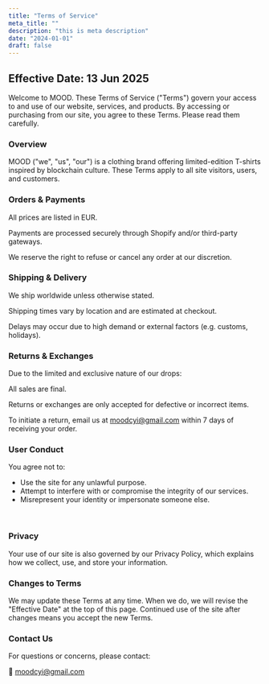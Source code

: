 ```yaml
---
title: "Terms of Service"
meta_title: ""
description: "this is meta description"
date: "2024-01-01"
draft: false
---
```


## Effective Date: 13 Jun 2025

Welcome to MOOD. These Terms of Service ("Terms") govern your access to and use of our website, services, and products. By accessing or purchasing from our site, you agree to these Terms. Please read them carefully.
<br/>

### Overview

MOOD ("we", "us", "our") is a clothing brand offering limited-edition T-shirts inspired by blockchain culture. These Terms apply to all site visitors, users, and customers.
<br/>

### Orders & Payments

All prices are listed in EUR.

Payments are processed securely through Shopify and/or third-party gateways.

We reserve the right to refuse or cancel any order at our discretion.
<br/>

### Shipping & Delivery

We ship worldwide unless otherwise stated.

Shipping times vary by location and are estimated at checkout.

Delays may occur due to high demand or external factors (e.g. customs, holidays).
<br/>

### Returns & Exchanges

Due to the limited and exclusive nature of our drops:

All sales are final.

Returns or exchanges are only accepted for defective or incorrect items.

To initiate a return, email us at moodcyi@gmail.com within 7 days of receiving your order.
<br/>

### User Conduct

You agree not to:

- Use the site for any unlawful purpose.
- Attempt to interfere with or compromise the integrity of our services.
- Misrepresent your identity or impersonate someone else.
<br/>

### Privacy

Your use of our site is also governed by our Privacy Policy, which explains how we collect, use, and store your information.
<br/>

### Changes to Terms

We may update these Terms at any time. When we do, we will revise the "Effective Date" at the top of this page. Continued use of the site after changes means you accept the new Terms.
<br/>

### Contact Us

For questions or concerns, please contact:

📧 moodcyi@gmail.com
